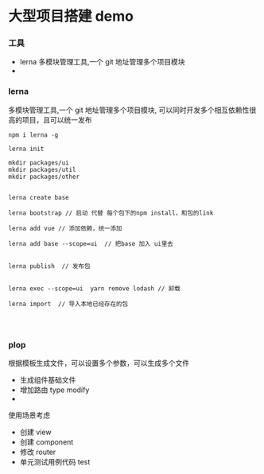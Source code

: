 # 大型项目搭建 demo

### 工具

- lerna 多模块管理工具,一个 git 地址管理多个项目模块
-

### lerna

多模块管理工具,一个 git 地址管理多个项目模块, 可以同时开发多个相互依赖性很高的项目，且可以统一发布

```
npm i lerna -g

lerna init

mkdir packages/ui
mkdir packages/util
mkdir packages/other


lerna create base

lerna bootstrap // 启动 代替 每个包下的npm install，和包的link

lerna add vue // 添加依赖，统一添加

lerna add base --scope=ui  // 把base 加入 ui里去


lerna publish  // 发布包


lerna exec --scope=ui  yarn remove lodash // 卸载

lerna import  // 导入本地已经存在的包




```



### plop 

根据模板生成文件，可以设置多个参数，可以生成多个文件



- 生成组件基础文件
- 增加路由 type modify
- 


使用场景考虑

- 创建 view
- 创建 component
- 修改 router
- 单元测试用例代码 test


